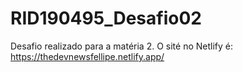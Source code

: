 # RID190495_Desafio02
Desafio realizado para a matéria 2.
O sité no Netlify é: https://thedevnewsfellipe.netlify.app/
